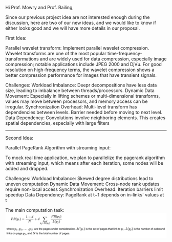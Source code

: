

Hi Prof. Mowry and Prof. Railing,

Since our previous project idea are not interested enough during the discussion, here are two of our new ideas, and we would like to know if either looks good and we will have more details in our proposal.


First Idea:

Parallel wavelet transform:
Implement parallel wavelet compression. Wavelet transforms are one of the most popular time-frequency-transformations and are widely used for data compression, especially image compression; notable applications include JPEG 2000 and DjVu. For good resolution on high-frequency terms, the wavelet compression shows a better compression performance for images that have transient signals.


Challenges:
Workload Imbalance: Deepr decompositions have less data size, leading to imbalance between threads/processors.
Dynamic Data Movement: Especially in lifting schemes or multi-dimensional transforms, values may move between processors, and memory access can be irregular.
Synchronization Overhead: Multi-level transform has dependencies between levels. Barrier needed before moving to next level.
Data Dependency: Convolutions involve neighboring elements. This creates spatial dependencies, especially with large filters

---------
Second Idea:


Parallel PageRank Algorithm with streaming input:

To mock real time application, we plan to parallelize the pagerank algorithm with streaming input, which means after each iteration, some nodes will be added and dropped.

Challenges:
Workload Imbalance: Skewed degree distributions lead to uneven computation
Dynamic Data Movement: 	Cross-node rank updates require non-local access
Synchronization Overhead: Iteration barriers limit speedup
Data Dependency: PageRank at t+1 depends on in-links' values at t

The main computation task:
![alt text](image.png)
